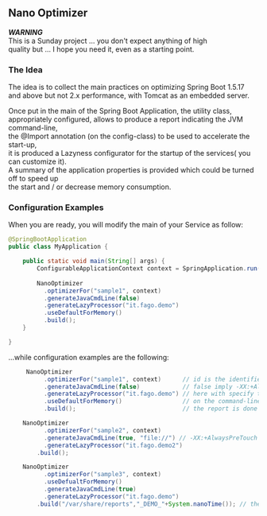 ## Nano Optimizer ##

***WARNING***</br>
This is a Sunday project ... you don't expect anything of high </br>
quality but ... I hope you need it, even as a starting point. </br>


### The Idea ###


The idea is to collect the main practices on optimizing Spring Boot 1.5.17 </br>
and above but not 2.x performance, with Tomcat as an embedded server.</br>

Once put in the main of the Spring Boot Application, the utility class,</br>
appropriately configured, allows to produce a report indicating the JVM command-line,</br>
the @Import annotation (on the config-class) to be used to accelerate the start-up,  </br>
it is produced a Lazyness configurator for the startup of the services( you can customize it).</br>
A summary of the application properties is provided which could be turned off to speed up</br>
the start and / or decrease memory consumption.</br>


### Configuration Examples ###

When you are ready, you will modify the main of your Service as follow:

```java
@SpringBootApplication
public class MyApplication {

	public static void main(String[] args) {
		ConfigurableApplicationContext context = SpringApplication.run(MyApplication.class);
		
		NanoOptimizer
		  .optimizerFor("sample1", context)
		  .generateJavaCmdLine(false)
		  .generateLazyProcessor("it.fago.demo")
		  .useDefaultForMemory()
		  .build();
	}

}
```
...while configuration examples are the following:

```Java
     NanoOptimizer
		  .optimizerFor("sample1", context)      // id is the identifier of the report while context is the Spring Context
		  .generateJavaCmdLine(false)            // false imply -XX:+AlwaysPreTouch not added to command-line
		  .generateLazyProcessor("it.fago.demo") // here with specify the base package for the LazyPostProcessor
		  .useDefaultForMemory()                 // on the command-line, are used memory parameter following some best-practices
		  .build();                              // the report is done on console or actual logger for the package
```


```Java
    NanoOptimizer
		  .optimizerFor("sample2", context)
		  .generateJavaCmdLine(true, "file://") // -XX:+AlwaysPreTouch  is used on command-line and you can specify where application.properties is...
		  .generateLazyProcessor("it.fago.demo2")
		.build();
```


```Java
    NanoOptimizer
		  .optimizerFor("sample3", context)
		  .useDefualtForMemory()
		  .generateJavaCmdLine(true)
		  .generateLazyProcessor("it.fago.demo")
		.build("/var/share/reports","_DEMO_"+System.nanoTime()); // the report is stored in a file with name==id+"_REPORT_"+suffix
```
